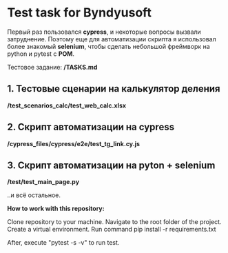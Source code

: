 ﻿# Test task for Byndyusoft
Первый раз пользовался __cypress__, и некоторые вопросы вызвали затруднение.
Поэтому еще для автоматизации скрипта я использовал более знакомый __selenium__, чтобы сделать небольшой фреймворк на python и pytest с __POM__.

Тестовое задание:
__/TASKS.md__ 

## 1. Тестовые сценарии на калькулятор деления
__/test_scenarios_calc/test_web_calc.xlsx__ 

## 2. Скрипт автоматизации на cypress
__/cypress_files/cypress/e2e/test_tg_link.cy.js__ 

## 3. Скрипт автоматизации на pyton + selenium
__/test/test_main_page.py__

..и всё остальное.


__How to work with this repository:__


Clone repository to your machine.
Navigate to the root folder of the project.
Create a virtual environment.
Run command pip install -r requirements.txt

After, execute "pytest -s -v" to run test.

